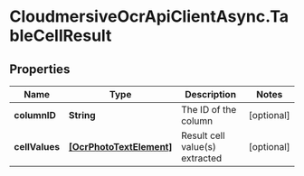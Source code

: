 # CloudmersiveOcrApiClientAsync.TableCellResult

## Properties
Name | Type | Description | Notes
------------ | ------------- | ------------- | -------------
**columnID** | **String** | The ID of the column | [optional] 
**cellValues** | [**[OcrPhotoTextElement]**](OcrPhotoTextElement.md) | Result cell value(s) extracted | [optional] 


